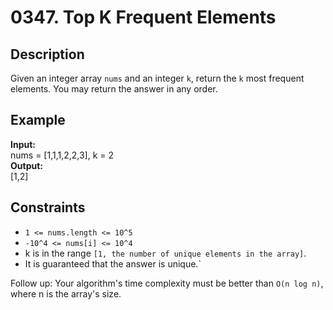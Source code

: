 # 0347. Top K Frequent Elements

## Description

Given an integer array `nums` and an integer `k`, return the `k` most frequent elements. You may return the answer in any order.

## Example

**Input:**  
nums = [1,1,1,2,2,3], k = 2
<br>
**Output:**
<br>
[1,2]
<br>

## Constraints

- `1 <= nums.length <= 10^5`
- `-10^4 <= nums[i] <= 10^4`
- k is in the range `[1, the number of unique elements in the array]`.
- It is guaranteed that the answer is unique.` 

Follow up: Your algorithm's time complexity must be better than `O(n log n)`, where n is the array's size.
